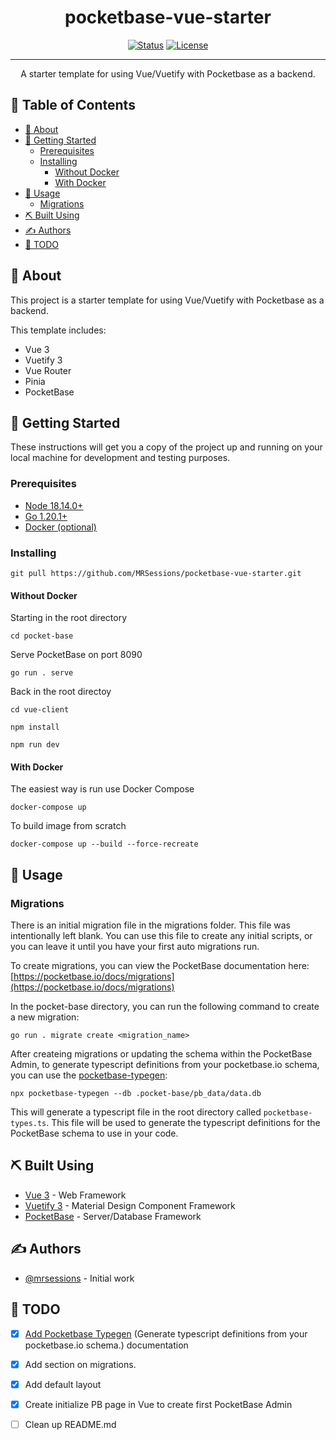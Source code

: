 <!-- <p align="center">
  <a href="" rel="noopener">
 <img width=200px height=200px src="https://i.imgur.com/6wj0hh6.jpg" alt="Project logo"></a>
</p> -->

<h1 align="center">pocketbase-vue-starter</h1>

<div align="center">

[![Status](https://img.shields.io/badge/status-active-success.svg)]()
[![License](https://img.shields.io/badge/license-MIT-blue.svg)](/LICENSE)
<!-- [![GitHub Issues](https://img.shields.io/github/issues/kylelobo/The-Documentation-Compendium.svg)](https://github.com/kylelobo/The-Documentation-Compendium/issues)
[![GitHub Pull Requests](https://img.shields.io/github/issues-pr/kylelobo/The-Documentation-Compendium.svg)](https://github.com/kylelobo/The-Documentation-Compendium/pulls) -->


</div>

---

<p align="center">
      A starter template for using Vue/Vuetify with Pocketbase as a backend.
    <br> 
</p>

## 📝 Table of Contents <!-- omit in toc -->
- [🧐 About ](#-about-)
- [🏁 Getting Started ](#-getting-started-)
  - [Prerequisites ](#prerequisites-)
  - [Installing ](#installing-)
    - [Without Docker ](#without-docker-)
    - [With Docker ](#with-docker-)
- [🎈 Usage ](#-usage-)
  - [Migrations ](#migrations-)
- [⛏️ Built Using ](#️-built-using-)
- [✍️ Authors ](#️-authors-)
- [📝 TODO ](#-todo-)


## 🧐 About <a name = "about"></a>

This project is a starter template for using Vue/Vuetify with Pocketbase as a backend.

This template includes:

- Vue 3
- Vuetify 3
- Vue Router
- Pinia
- PocketBase

## 🏁 Getting Started <a name = "getting_started"></a>

These instructions will get you a copy of the project up and running on your local machine for development and testing purposes.

<!-- See [deployment](#deployment) for notes on how to deploy the project on a live system. -->

### Prerequisites <a name="prerequisites"></a>

- [Node 18.14.0+](https://nodejs.org/en/download/)
- [Go 1.20.1+](https://go.dev/dl/)
- [Docker (optional)](https://docker.com/get-started)

### Installing <a name="installing"></a>

```shell
git pull https://github.com/MRSessions/pocketbase-vue-starter.git
```

#### Without Docker <a name="without-docker"></a>

Starting in the root directory

```shell
cd pocket-base
```

Serve PocketBase on port 8090

```shell
go run . serve
```

Back in the root directoy

```shell
cd vue-client
```

```shell
npm install
```

```shell
npm run dev
```

#### With Docker <a name="docker"></a>

The easiest way is run use Docker Compose
```shell
docker-compose up
```

To build image from scratch

```shell
docker-compose up --build --force-recreate
```

## 🎈 Usage <a name="usage"></a>

### Migrations <a name="migrations"></a>

There is an initial migration file in the migrations folder. This file was intentionally left blank. You can use this file to create any initial scripts, or you can leave it until you have your first auto migrations run.

To create migrations, you can view the PocketBase documentation here: [https://pocketbase.io/docs/migrations](https://pocketbase.io/docs/migrations)

In the pocket-base directory, you can run the following command to create a new migration:

```shell
go run . migrate create <migration_name>
```

After createing migrations or updating the schema within the PocketBase Admin, to generate typescript definitions from your pocketbase.io schema, you can use the [pocketbase-typegen](https://github.com/patmood/pocketbase-typegen):

```shell
npx pocketbase-typegen --db .pocket-base/pb_data/data.db
```

This will generate a typescript file in the root directory called `pocketbase-types.ts`. This file will be used to generate the typescript definitions for the PocketBase schema to use in your code.


<!-- ## 🚀 Deployment <a name = "deployment"></a>

Add additional notes about how to deploy this on a live system. -->

## ⛏️ Built Using <a name = "built_using"></a>

- [Vue 3](https://vuejs.org/) - Web Framework
- [Vuetify 3](https://next.vuetifyjs.com/) - Material Design Component Framework
- [PocketBase](https://pocketbase.io/) - Server/Database Framework

## ✍️ Authors <a name = "authors"></a>

- [@mrsessions](https://github.com/mrsessions) - Initial work

<!-- See also the list of [contributors](https://github.com/kylelobo/The-Documentation-Compendium/contributors) who participated in this project. -->

<!-- ## 🎉 Acknowledgements <a name = "acknowledgement"></a>

- Hat tip to anyone whose code was used
- Inspiration
- References -->

<!-- add a todo section -->
## 📝 TODO <a name = "todo"></a>

- [x] [Add Pocketbase Typegen](https://github.com/patmood/pocketbase-typegen) (Generate typescript definitions from your pocketbase.io schema.) documentation
- [x] Add section on migrations.
- [x] Add default layout
- [x] Create initialize PB page in Vue to create first PocketBase Admin
- [ ] Clean up README.md

